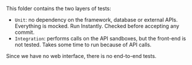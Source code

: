 This folder contains the two layers of tests:

- `Unit`: no dependency on the framework, database or external APIs. Everything is mocked. Run Instantly. Checked before accepting any commit.
- `Integration`: performs calls on the API sandboxes, but the front-end is not tested. Takes some time to run because of API calls.

Since we have no web interface, there is no end-to-end tests.

